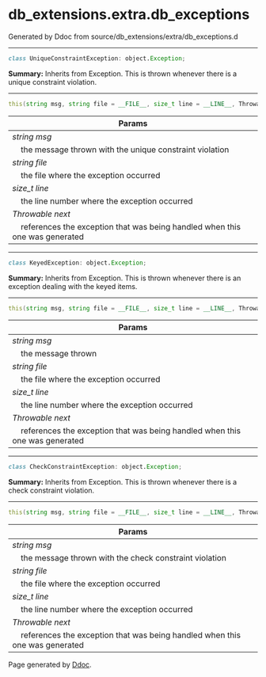 # db_extensions.extra.db_exceptions
Generated by Ddoc from source/db_extensions/extra/db_exceptions.d

***
```d
class UniqueConstraintException: object.Exception;

```
**Summary:**
Inherits from Exception. This is thrown whenever
there is a unique constraint violation.
 
***
```d
this(string msg, string file = __FILE__, size_t line = __LINE__, Throwable next = null);

```
Params |
---|
*string msg*|
&nbsp;&nbsp;&nbsp;&nbsp;the message thrown with the unique constraint violation|
*string file*|
&nbsp;&nbsp;&nbsp;&nbsp;the file where the exception occurred|
*size_t line*|
&nbsp;&nbsp;&nbsp;&nbsp;the line number where the exception occurred|
*Throwable next*|
&nbsp;&nbsp;&nbsp;&nbsp;references the exception that was being handled when this one was generated|

 



***
```d
class KeyedException: object.Exception;

```
**Summary:**
Inherits from Exception. This is thrown whenever
there is an exception dealing with the keyed items.
 
***
```d
this(string msg, string file = __FILE__, size_t line = __LINE__, Throwable next = null);

```
Params |
---|
*string msg*|
&nbsp;&nbsp;&nbsp;&nbsp;the message thrown|
*string file*|
&nbsp;&nbsp;&nbsp;&nbsp;the file where the exception occurred|
*size_t line*|
&nbsp;&nbsp;&nbsp;&nbsp;the line number where the exception occurred|
*Throwable next*|
&nbsp;&nbsp;&nbsp;&nbsp;references the exception that was being handled when this one was generated|

 



***
```d
class CheckConstraintException: object.Exception;

```
**Summary:**
Inherits from Exception. This is thrown whenever
there is a check constraint violation.
 
***
```d
this(string msg, string file = __FILE__, size_t line = __LINE__, Throwable next = null);

```
Params |
---|
*string msg*|
&nbsp;&nbsp;&nbsp;&nbsp;the message thrown with the check constraint violation|
*string file*|
&nbsp;&nbsp;&nbsp;&nbsp;the file where the exception occurred|
*size_t line*|
&nbsp;&nbsp;&nbsp;&nbsp;the line number where the exception occurred|
*Throwable next*|
&nbsp;&nbsp;&nbsp;&nbsp;references the exception that was being handled when this one was generated|

 





Page generated by [Ddoc](http://dlang.org/ddoc.html). 
